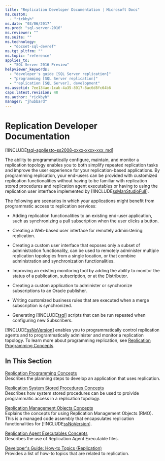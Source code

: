 ```yaml
---
title: "Replication Developer Documentation | Microsoft Docs"
ms.custom: 
  - "rickbyh"
ms.date: "03/06/2017"
ms.prod: "sql-server-2016"
ms.reviewer: ""
ms.suite: ""
ms.technology: 
  - "docset-sql-devref"
ms.tgt_pltfrm: ""
ms.topic: "reference"
applies_to: 
  - "SQL Server 2016 Preview"
helpviewer_keywords: 
  - "developer's guide [SQL Server replication]"
  - "programming [SQL Server replication]"
  - "replication [SQL Server], development"
ms.assetid: 7ee134ae-1cab-4a35-8017-8ac6d8fc64b6
caps.latest.revision: 40
ms.author: "rickbyh"
manager: "jhubbard"
---
```

# Replication Developer Documentation
[!INCLUDE[tsql-appliesto-ss2008-xxxx-xxxx-xxx_md](../../../a9retired/includes/tsql-appliesto-ss2008-xxxx-xxxx-xxx-md.md)]

  The ability to programmatically configure, maintain, and monitor a replication topology enables you to both simplify repeated replication tasks and improve the user experience for your replication-based applications. By programming replication, your end-users can be provided with customized replication functionalities without having to be familiar with replication stored procedures and replication agent executables or having to using the replication user interface implemented by [!INCLUDE[ssManStudioFull](../../../a9notintoc/includes/ssmanstudiofull-md.md)].  
  
 The following are scenarios in which your applications might benefit from programmatic access to replication services:  
  
-   Adding replication functionalities to an existing end-user application, such as synchronizing a pull subscription when the user clicks a button.  
  
-   Creating a Web-based user interface for remotely administering replication.  
  
-   Creating a custom user interface that exposes only a subset of administration functionality, can be used to remotely administer multiple replication topologies from a single location, or that combine administration and synchronization functionalities.  
  
-   Improving an existing monitoring tool by adding the ability to monitor the status of a publication, subscription, or at the Distributor.  
  
-   Creating a custom application to administer or synchronize subscriptions to an Oracle publisher.  
  
-   Writing customized business rules that are executed when a merge subscription is synchronized.  
  
-   Generating [!INCLUDE[tsql](../../../a9notintoc/includes/tsql-md.md)] scripts that can be run repeated when configuring new Subscribers.  
  
 [!INCLUDE[ssNoVersion](../../../a9notintoc/includes/ssnoversion-md.md)] enables you to programmatically control replication agents and to programmatically administer and monitor a replication topology. To learn more about programming replication, see [Replication Programming Concepts](../../../relational-databases/replication/concepts/replication-programming-concepts.md).  
  
## In This Section  
 [Replication Programming Concepts](../../../relational-databases/replication/concepts/replication-programming-concepts.md)  
 Describes the planning steps to develop an application that uses replication.  
  
 [Replication System Stored Procedures Concepts](../../../relational-databases/replication/concepts/replication-system-stored-procedures-concepts.md)  
 Describes how system stored procedures can be used to proivide programmatic access in a replication topology.  
  
 [Replication Management Objects Concepts](../../../relational-databases/replication/concepts/replication-management-objects-concepts.md)  
 Explains the concepts for using Replication Management Objects (RMO). This is a managed code assembly that encapsulates replication functionalities for [!INCLUDE[ssNoVersion](../../../a9notintoc/includes/ssnoversion-md.md)].  
  
 [Replication Agent Executables Concepts](../../../relational-databases/replication/concepts/replication-agent-executables-concepts.md)  
 Describes the use of Replication Agent Executable files.  
  
 [Developer's Guide: How-to Topics &#40;Replication&#41;](../../../relational-databases/replication/concepts/developer-s-guide-how-to-topics-replication.md)  
 Provides a list of how-to topics that are related to replication.  
  
  